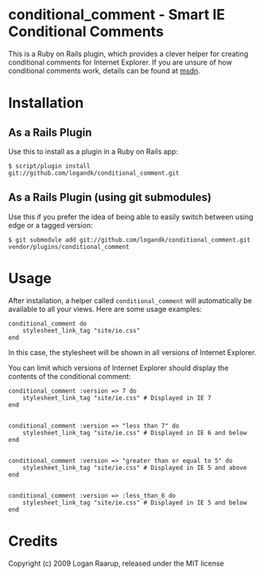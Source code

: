 conditional_comment - Smart IE Conditional Comments
=================================================

This is a Ruby on Rails plugin, which provides a clever helper for creating conditional comments for Internet Explorer.
If you are unsure of how conditional comments work, details can be found at [msdn](http://msdn.microsoft.com/en-us/library/ms537512%28VS.85%29.aspx).



Installation
============

As a Rails Plugin
-----------------

Use this to install as a plugin in a Ruby on Rails app:

	$ script/plugin install git://github.com/logandk/conditional_comment.git


As a Rails Plugin (using git submodules)
----------------------------------------

Use this if you prefer the idea of being able to easily switch between using edge or a tagged version:

	$ git submodule add git://github.com/logandk/conditional_comment.git vendor/plugins/conditional_comment



Usage
=====

After installation, a helper called `conditional_comment` will automatically be available to all your views. Here are some usage examples:

	conditional_comment do
		stylesheet_link_tag "site/ie.css"
	end

In this case, the stylesheet will be shown in all versions of Internet Explorer.

You can limit which versions of Internet Explorer should display the contents of the conditional comment:

	conditional_comment :version => 7 do
		stylesheet_link_tag "site/ie.css" # Displayed in IE 7
	end


	conditional_comment :version => "less than 7" do
		stylesheet_link_tag "site/ie.css" # Displayed in IE 6 and below
	end


	conditional_comment :version => "greater than or equal to 5" do
		stylesheet_link_tag "site/ie.css" # Displayed in IE 5 and above
	end


	conditional_comment :version => :less_than_6 do
		stylesheet_link_tag "site/ie.css" # Displayed in IE 5 and below
	end


Credits
=======
Copyright (c) 2009 Logan Raarup, released under the MIT license
